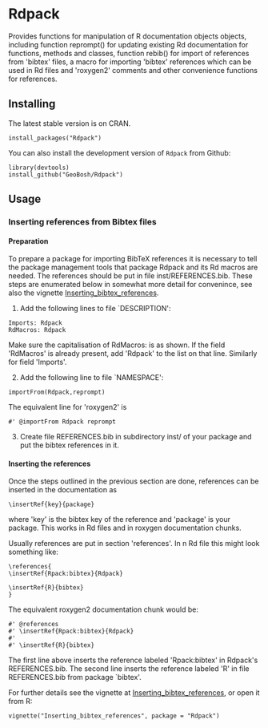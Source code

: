 # Rdpack

Provides functions for manipulation of R documentation objects objects, including
function reprompt() for updating existing Rd documentation for functions,
methods and classes, function rebib() for import of references from 'bibtex'
files, a macro for importing 'bibtex' references which can be used in Rd files
and 'roxygen2' comments and other convenience functions for references.


## Installing

The latest stable version is on CRAN. 
```
install_packages("Rdpack")
```

You can also install the development version of `Rdpack` from Github:

```
library(devtools)
install_github("GeoBosh/Rdpack")
```


## Usage

### Inserting references from Bibtex files

#### Preparation 
To prepare a package for importing BibTeX references it is necessary to tell the
package management tools that package Rdpack and its Rd macros are
needed. The references should be put in file inst/REFERENCES.bib.
These steps are enumerated below in somewhat more detail for convenince,
see also the vignette
[Inserting_bibtex_references](https://cran.r-project.org/package=Rdpack).


1. Add the following lines to  file `DESCRIPTION':
```
Imports: Rdpack
RdMacros: Rdpack
```
Make sure the capitalisation of RdMacros: is as shown. If the field
'RdMacros' is already present, add 'Rdpack' to the list on that line. Similarly
for field 'Imports'.

2. Add the following line to file `NAMESPACE':
```
importFrom(Rdpack,reprompt)
```
The equivalent line for 'roxygen2' is 
```
#' @importFrom Rdpack reprompt
```


3. Create file REFERENCES.bib in  subdirectory inst/ of your package
  and put the bibtex references in it.


#### Inserting the references

Once the steps outlined in the previous section are done, references can be
inserted in the documentation as 
```
\insertRef{key}{package}
```
where 'key' is the bibtex key of the reference and 'package' is your package.
This works in Rd files and in roxygen documentation chunks. 

Usually references are put in section 'references'. In n Rd file this might look
something like:
```
\references{
\insertRef{Rpack:bibtex}{Rdpack}

\insertRef{R}{bibtex}
}
```
The equivalent roxygen2 documentation chunk would be:
```
#' @references
#' \insertRef{Rpack:bibtex}{Rdpack}
#'
#' \insertRef{R}{bibtex}
```

The first line above inserts the reference labeled 'Rpack:bibtex' in Rdpack's
REFERENCES.bib. The second line inserts the reference labeled 'R' in file
REFERENCES.bib from package `bibtex'.

 
For further details see the vignette at
[Inserting_bibtex_references](https://cran.r-project.org/package=Rdpack),
or open it from R:
```
vignette("Inserting_bibtex_references", package = "Rdpack")
```


